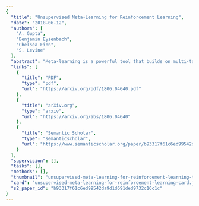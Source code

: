 ```yaml
---
{
  "title": "Unsupervised Meta-Learning for Reinforcement Learning",
  "date": "2018-06-12",
  "authors": [
    "A. Gupta",
    "Benjamin Eysenbach",
    "Chelsea Finn",
    "S. Levine"
  ],
  "abstract": "Meta-learning is a powerful tool that builds on multi-task learning to learn how to quickly adapt a model to new tasks. In the context of reinforcement learning, meta-learning algorithms can acquire reinforcement learning procedures to solve new problems more efficiently by meta-learning prior tasks. The performance of meta-learning algorithms critically depends on the tasks available for meta-training: in the same way that supervised learning algorithms generalize best to test points drawn from the same distribution as the training points, meta-learning methods generalize best to tasks from the same distribution as the meta-training tasks. In effect, meta-reinforcement learning offloads the design burden from algorithm design to task design. If we can automate the process of task design as well, we can devise a meta-learning algorithm that is truly automated. In this work, we take a step in this direction, proposing a family of unsupervised meta-learning algorithms for reinforcement learning. We describe a general recipe for unsupervised meta-reinforcement learning, and describe an effective instantiation of this approach based on a recently proposed unsupervised exploration technique and model-agnostic meta-learning. We also discuss practical and conceptual considerations for developing unsupervised meta-learning methods. Our experimental results demonstrate that unsupervised meta-reinforcement learning effectively acquires accelerated reinforcement learning procedures without the need for manual task design, significantly exceeds the performance of learning from scratch, and even matches performance of meta-learning methods that use hand-specified task distributions.",
  "links": [
    {
      "title": "PDF",
      "type": "pdf",
      "url": "https://arxiv.org/pdf/1806.04640.pdf"
    },
    {
      "title": "arXiv.org",
      "type": "arxiv",
      "url": "https://arxiv.org/abs/1806.04640"
    },
    {
      "title": "Semantic Scholar",
      "type": "semanticscholar",
      "url": "https://www.semanticscholar.org/paper/b93317f61c6ed99542da9d1d691ded9732c16c1c"
    }
  ],
  "supervision": [],
  "tasks": [],
  "methods": [],
  "thumbnail": "unsupervised-meta-learning-for-reinforcement-learning-thumb.jpg",
  "card": "unsupervised-meta-learning-for-reinforcement-learning-card.jpg",
  "s2_paper_id": "b93317f61c6ed99542da9d1d691ded9732c16c1c"
}
---
```


